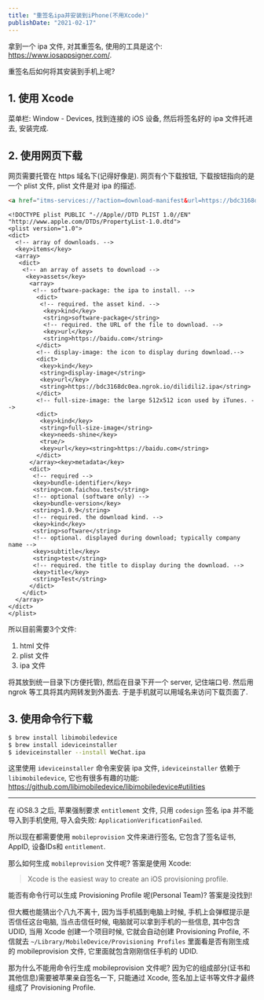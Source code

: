 ```yaml
---
title: "重签名ipa并安装到iPhone(不用Xcode)"
publishDate: "2021-02-17"
---
```


拿到一个 ipa 文件, 对其重签名, 使用的工具是这个: https://www.iosappsigner.com/.

重签名后如何将其安装到手机上呢?

## 1. 使用 Xcode

菜单栏: Window - Devices, 找到连接的 iOS 设备, 然后将签名好的 ipa 文件托进去,
安装完成.

## 2. 使用网页下载

网页需要托管在 https 域名下(记得好像是). 网页有个下载按钮, 下载按钮指向的是一个
plist 文件, plist 文件是对 ipa 的描述.

```html
<a href="itms-services://?action=download-manifest&url=https://bdc3168dc0ea.ngrok.io/tf.plist">download</a>
```

```plist
<!DOCTYPE plist PUBLIC "-//Apple//DTD PLIST 1.0//EN"
"http://www.apple.com/DTDs/PropertyList-1.0.dtd">
<plist version="1.0">
<dict>
  <!-- array of downloads. -->
  <key>items</key>
  <array>
   <dict>
    <!-- an array of assets to download -->
     <key>assets</key>
      <array>
       <!-- software-package: the ipa to install. -->
        <dict>
         <!-- required. the asset kind. -->
          <key>kind</key>
          <string>software-package</string>
          <!-- required. the URL of the file to download. -->
          <key>url</key>
          <string>https://baidu.com</string>
        </dict>
        <!-- display-image: the icon to display during download.-->
        <dict>
         <key>kind</key>
         <string>display-image</string>
         <key>url</key>
         <string>https://bdc3168dc0ea.ngrok.io/dilidili2.ipa</string>
        </dict>
        <!-- full-size-image: the large 512x512 icon used by iTunes. -->
        <dict>
         <key>kind</key>
         <string>full-size-image</string>
         <key>needs-shine</key>
         <true/>
         <key>url</key><string>https://baidu.com</string>
        </dict>
      </array><key>metadata</key>
      <dict>
       <!-- required -->
       <key>bundle-identifier</key>
       <string>com.faichou.test</string>
       <!-- optional (software only) -->
       <key>bundle-version</key>
       <string>1.0.9</string>
       <!-- required. the download kind. -->
       <key>kind</key>
       <string>software</string>
       <!-- optional. displayed during download; typically company name -->
       <key>subtitle</key>
       <string>test</string>
       <!-- required. the title to display during the download. -->
       <key>title</key>
       <string>Test</string>
      </dict>
    </dict>
  </array>
</dict>
</plist>
```

所以目前需要3个文件:

1. html 文件
2. plist 文件
3. ipa 文件

将其放到统一目录下(方便托管), 然后在目录下开一个 server, 记住端口号. 然后用
ngrok 等工具将其内网转发到外面去. 于是手机就可以用域名来访问下载页面了.

## 3. 使用命令行下载

```bash
$ brew install libimobiledevice
$ brew install ideviceinstaller
$ ideviceinstaller --install WeChat.ipa
```

这里使用 `ideviceinstaller` 命令来安装 ipa 文件, `ideviceinstaller` 依赖于
`libimobiledevice`, 它也有很多有趣的功能: https://github.com/libimobiledevice/libimobiledevice#utilities


<hr>

在 iOS8.3 之后, 苹果强制要求 `entitlement` 文件, 只用 `codesign` 签名 ipa
并不能导入到手机使用, 导入会失败: `ApplicationVerificationFailed`.

所以现在都需要使用 `mobileprovision` 文件来进行签名, 它包含了签名证书, AppID, 设备IDs和 `entitlement`.

那么如何生成 `mobileprovision` 文件呢? 答案是使用 Xcode:

> Xcode is the easiest way to create an iOS provisioning profile.

能否有命令行可以生成 Provisioning Profile 呢(Personal Team)? 答案是没找到!

但大概也能猜出个八九不离十, 因为当手机插到电脑上时候,
手机上会弹框提示是否信任这台电脑, 当点击信任时候, 电脑就可以拿到手机的一些信息,
其中包含 UDID, 当用 Xcode 创建一个项目时候, 它就会自动创建 Provisioning Profile,
不信就去 `~/Library/MobileDevice/Provisioning Profiles` 里面看是否有刚生成的
mobileprovision 文件, 它里面就包含刚刚信任手机的 UDID.

那为什么不能用命令行生成 mobileprovision 文件呢?
因为它的组成部分(证书和其他信息)需要被苹果亲自签名一下, 只能通过 Xcode,
签名加上证书等文件才最终组成了 Provisioning Profile.

